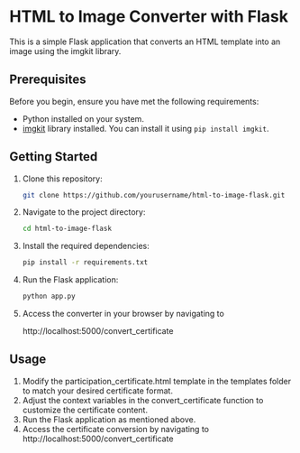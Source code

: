 # HTML to Image Converter with Flask

This is a simple Flask application that converts an HTML template into an image using the imgkit library.

## Prerequisites

Before you begin, ensure you have met the following requirements:

- Python installed on your system.
- [imgkit](https://github.com/jarrekk/imgkit) library installed. You can install it using `pip install imgkit`.

## Getting Started

1. Clone this repository:

   ```bash
   git clone https://github.com/yourusername/html-to-image-flask.git

2. Navigate to the project directory:
   
   ```bash
   cd html-to-image-flask

4. Install the required dependencies:

   ```bash
   pip install -r requirements.txt

5. Run the Flask application:

   ```bash
   python app.py

6. Access the converter in your browser by navigating to
   
   http://localhost:5000/convert_certificate

## Usage

1. Modify the participation_certificate.html template in the templates folder to match your desired certificate format.
2. Adjust the context variables in the convert_certificate function to customize the certificate content.
3. Run the Flask application as mentioned above.
4. Access the certificate conversion by navigating to http://localhost:5000/convert_certificate
